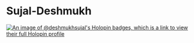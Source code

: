 # Sujal-Deshmukh
[![An image of @deshmukhsujal's Holopin badges, which is a link to view their full Holopin profile](https://holopin.me/deshmukhsujal)](https://holopin.io/@deshmukhsujal)
